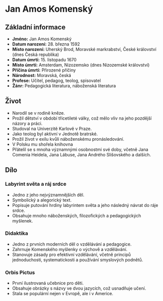 # Jan Amos Komenský

## Základní informace

- **Jméno:** Jan Amos Komenský
- **Datum narození:** 28. března 1592
- **Místo narození:** Uherský Brod, Moravské markrabství, České království (dnes Česká republika)
- **Datum úmrtí:** 15. listopadu 1670
- **Místo úmrtí:** Amsterdam, Nizozemsko (dnes Nizozemské království)
- **Příčina úmrtí:** Přirozené příčiny
- **Národnost:** Moravská, česká
- **Profese:** Učitel, pedagog, teolog, spisovatel
- **Žánr:** Pedagogická literatura, náboženská literatura

## Život

- Narodil se v rodině kněze.
- Prožil dětství v období třicetileté války, což mělo vliv na jeho pozdější názory a práci.
- Studoval na Univerzitě Karlově v Praze.
- Jako teolog byl aktivní v Jednotě bratrské.
- Prožil život v exilu kvůli náboženskému pronásledování.
- V Polsku mu shořela knihovna
- Přátelil se s mnoha významnými osobnostmi své doby, včetně Jana Comenia Heidela, Jana Lábuse, Jana Andrého Slišovského a dalších.

## Dílo

### Labyrint světa a ráj srdce

- Jedno z jeho nejvýznamnějších děl.
- Symbolický a alegorický text.
- Popisuje putování hrdiny labyrintem světa a jeho následný návrat do ráje srdce.
- Obsahuje mnoho náboženských, filozofických a pedagogických myšlenek.

### Didaktika

- Jedno z prvních moderních děl o vzdělávání a pedagogice.
- Zahrnuje Komenského myšlenky o výchově a vzdělávání.
- Stanovuje zásady pro efektivní vzdělávání, včetně principů jednoduchosti, systematickosti a používání smyslových podnětů.

### Orbis Pictus

- První ilustrovaná učebnice pro děti.
- Obsahuje obrázky s názvy ve dvou jazycích, což usnadňuje učení.
- Stala se populární nejen v Evropě, ale i v Americe.